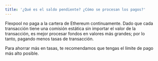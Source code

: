 ```yaml
---
title: '¿Qué es el saldo pendiente? ¿Cómo se procesan los pagos?'
---
```


Flexpool no paga a la cartera de Ethereum continuamente. Dado que cada transacción tiene una comisión estática sin importar el valor de la transacción, es mejor procesar fondos en valores más grandes; por lo tanto, pagando menos tasas de transacción.

Para ahorrar más en tasas, te recomendamos que tengas el límite de pago más alto posible. 